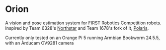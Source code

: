 # Orion

A vision and pose estimation system for FIRST Robotics Competition robots. Inspired by Team 6328's [Northstar](https://github.com/Mechanical-Advantage/RobotCode2024/tree/main/vision/northstar) and Team 1678's fork of it, [Polaris](https://github.com/frc1678/C2024-Public/tree/main/polaris). 

Currently only tested on an Orange Pi 5 running Armbian Bookworm 24.5.5, with an Arducam OV9281 camera
